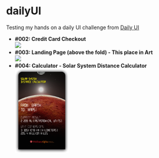 # dailyUI
<p>Testing my hands on a daily UI challenge from <a href='http://dailyui.co' target='_blank'> Daily UI </a> </p>
<ul>
<li><strong>#002: Credit Card Checkout <br> <img src='https://github.com/digitalcrafted/dailyUI/blob/master/CREDIT%20CARD%20CHECKOUT.png' width=145px'></li>
<li><strong>#003: Landing Page (above the fold) - This place in Art <br> <img src='https://github.com/digitalcrafted/dailyUI/blob/master/Landing_Page_This_place_in_Art.png' width=145px'></li>
<li><strong>#004: Calculator - Solar System Distance Calculator <br> <img src='https://github.com/digitalcrafted/dailyUI/blob/master/Solar_System_Distance_Calculator.png' width=145px'></li>
</ul>
